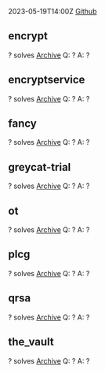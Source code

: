 2023-05-19T14:00Z
[Github](https://github.com/NUSGreyhats/greyctf23-challs-public)
## encrypt
? solves
[Archive](https://github.com/NUSGreyhats/greyctf23-challs-public/tree/main/quals/crypto/encrypt)
Q: ?
A: ?

## encryptservice
? solves
[Archive](https://github.com/NUSGreyhats/greyctf23-challs-public/tree/main/quals/crypto/encryptservice)
Q: ?
A: ?

## fancy
? solves
[Archive](https://github.com/NUSGreyhats/greyctf23-challs-public/tree/main/quals/crypto/fancy)
Q: ?
A: ?

## greycat-trial
? solves
[Archive](https://github.com/NUSGreyhats/greyctf23-challs-public/tree/main/quals/crypto/greycat-trial)
Q: ?
A: ?

## ot
? solves
[Archive](https://github.com/NUSGreyhats/greyctf23-challs-public/tree/main/quals/crypto/ot)
Q: ?
A: ?

## plcg
? solves
[Archive](https://github.com/NUSGreyhats/greyctf23-challs-public/tree/main/quals/crypto/plcg)
Q: ?
A: ?

## qrsa
? solves
[Archive](https://github.com/NUSGreyhats/greyctf23-challs-public/tree/main/quals/crypto/qrsa)
Q: ?
A: ?

## the_vault
? solves
[Archive](https://github.com/NUSGreyhats/greyctf23-challs-public/tree/main/quals/crypto/the_vault)
Q: ?
A: ?

